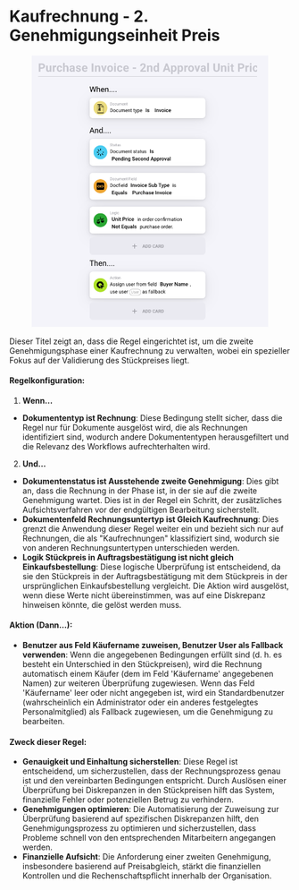 # Kaufrechnung - 2. Genehmigungseinheit Preis

<figure><img src="../../../.gitbook/assets/Bildschirmfoto 2024-05-03 um 14.55.09.png" alt=""><figcaption></figcaption></figure>

Dieser Titel zeigt an, dass die Regel eingerichtet ist, um die zweite Genehmigungsphase einer Kaufrechnung zu verwalten, wobei ein spezieller Fokus auf der Validierung des Stückpreises liegt.

#### Regelkonfiguration:

1. **Wenn…**
* **Dokumententyp ist Rechnung**: Diese Bedingung stellt sicher, dass die Regel nur für Dokumente ausgelöst wird, die als Rechnungen identifiziert sind, wodurch andere Dokumententypen herausgefiltert und die Relevanz des Workflows aufrechterhalten wird.
2. **Und…**
* **Dokumentenstatus ist Ausstehende zweite Genehmigung**: Dies gibt an, dass die Rechnung in der Phase ist, in der sie auf die zweite Genehmigung wartet. Dies ist in der Regel ein Schritt, der zusätzliches Aufsichtsverfahren vor der endgültigen Bearbeitung sicherstellt.
* **Dokumentenfeld Rechnungsuntertyp ist Gleich Kaufrechnung**: Dies grenzt die Anwendung dieser Regel weiter ein und bezieht sich nur auf Rechnungen, die als "Kaufrechnungen" klassifiziert sind, wodurch sie von anderen Rechnungsuntertypen unterschieden werden.
* **Logik Stückpreis in Auftragsbestätigung ist nicht gleich Einkaufsbestellung**: Diese logische Überprüfung ist entscheidend, da sie den Stückpreis in der Auftragsbestätigung mit dem Stückpreis in der ursprünglichen Einkaufsbestellung vergleicht. Die Aktion wird ausgelöst, wenn diese Werte nicht übereinstimmen, was auf eine Diskrepanz hinweisen könnte, die gelöst werden muss.

#### Aktion (Dann…):

* **Benutzer aus Feld Käufername zuweisen, Benutzer User als Fallback verwenden**: Wenn die angegebenen Bedingungen erfüllt sind (d. h. es besteht ein Unterschied in den Stückpreisen), wird die Rechnung automatisch einem Käufer (dem im Feld 'Käufername' angegebenen Namen) zur weiteren Überprüfung zugewiesen. Wenn das Feld 'Käufername' leer oder nicht angegeben ist, wird ein Standardbenutzer (wahrscheinlich ein Administrator oder ein anderes festgelegtes Personalmitglied) als Fallback zugewiesen, um die Genehmigung zu bearbeiten.

#### Zweck dieser Regel:

* **Genauigkeit und Einhaltung sicherstellen**: Diese Regel ist entscheidend, um sicherzustellen, dass der Rechnungsprozess genau ist und den vereinbarten Bedingungen entspricht. Durch Auslösen einer Überprüfung bei Diskrepanzen in den Stückpreisen hilft das System, finanzielle Fehler oder potenziellen Betrug zu verhindern.
* **Genehmigungen optimieren**: Die Automatisierung der Zuweisung zur Überprüfung basierend auf spezifischen Diskrepanzen hilft, den Genehmigungsprozess zu optimieren und sicherzustellen, dass Probleme schnell von den entsprechenden Mitarbeitern angegangen werden.
* **Finanzielle Aufsicht**: Die Anforderung einer zweiten Genehmigung, insbesondere basierend auf Preisabgleich, stärkt die finanziellen Kontrollen und die Rechenschaftspflicht innerhalb der Organisation.
